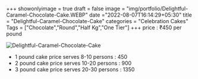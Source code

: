+++
showonlyimage = true
draft = false
image = "img/portfolio/Delightful-Caramel-Chocolate-Cake.WEBP"
date ="2022-08-07T16:14:29+05:30"
title = "Delightful-Caramel-Chocolate-Cake"
categories = "Celebration Cakes"
Tags = ["Chocolate","Round","Half Kg","One Tier"]
+++
price : ₹450 per pound
<!--more-->
![Delightful-Caramel-Chocolate-Cake](/img/portfolio/Delightful-Caramel-Chocolate-Cake.WEBP)
* 1 pound cake price serves 8-10 persons : 450
* 2 pound cake price serves 10-20 persons : 900
* 3 pound cake price serves 20-30 persons : 1350
